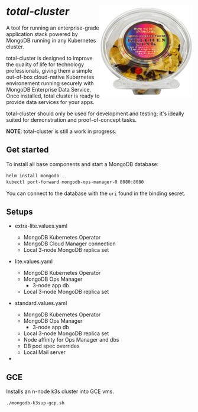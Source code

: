 # *total-cluster* <img alt="kind" src="./docs/total-cluster-kitchen-sink.png" width="250x" align=right />

A tool for running an enterprise-grade application
stack powered by MongoDB running in any Kubernetes cluster.

total-cluster is designed to improve the quality of life for technology
professionals, giving them a simple out-of-box cloud-native
Kubernetes environement running securely with MongoDB Enterprise
Data Service. Once installed, total cluster is ready to provide
data services for your apps.

total-cluster should only be used for development and testing; it's
ideally suited for demonstration and proof-of-concept tasks.

**NOTE**: total-cluster is still a work in progress.

## Get started

To install all base components and start
a MongoDB database:

```bash
helm install mongodb .
kubectl port-forward mongodb-ops-manager-0 8080:8080
```


You can connect to the database with the `uri` found
in the binding secret.


## Setups

* extra-lite.values.yaml
    - MongoDB Kubernetes Operator
    - MongoDB Cloud Manager connection
    - Local 3-node MongoDB replica set
    
* lite.values.yaml
    - MongoDB Kubernetes Operator
    - MongoDB Ops Manager
      - 3-node app db
    - Local 3-node MongoDB replica set

* standard.values.yaml
    - MongoDB Kubernetes Operator
    - MongoDB Ops Manager
      - 3-node app db
    - Local 3-node MongoDB replica set
    - Node affinity for Ops Manager and dbs
    - DB pod spec overrides
    - Local Mail server
*

## GCE

Installs an n-node k3s cluster into GCE vms.

```bash
./mongodb-k3sup-gcp.sh
```
